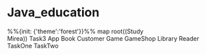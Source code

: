 # Java_education

%%{init: {'theme':'forest'}}%%
map
  root((Study<br/>Mirea))
    Task3
      App
      Book
      Customer
      Game
      GameShop
      Library
      Reader
      TaskOne
      TaskTwo
      
